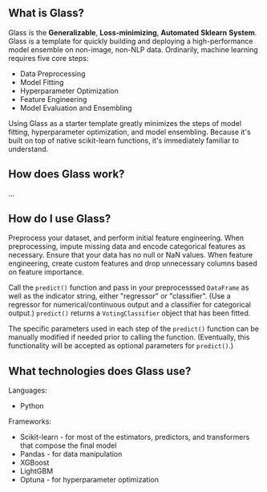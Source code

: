 ## What is Glass?
Glass is the **Generalizable**, **Loss-minimizing**, **Automated** **Sklearn** **System**. Glass is a template for quickly building and deploying a high-performance model ensemble on non-image, non-NLP data. Ordinarily, machine learning requires five core steps:
 * Data Preprocessing
 * Model Fitting
 * Hyperparameter Optimization
 * Feature Engineering 
 * Model Evaluation and Ensembling 
 
Using Glass as a starter template greatly minimizes the steps of model fitting, hyperparameter optimization, and model ensembling. Because it's built on top of native scikit-learn functions, it's immediately familiar to understand.

## How does Glass work? 
...

## How do I use Glass?
Preprocess your dataset, and perform initial feature engineering. When preprocessing, impute missing data and encode categorical features as necessary. Ensure that your data has no null or NaN values. When feature engineering, create custom features and drop unnecessary columns based on feature importance. 

Call the `predict()` function and pass in your preprocesssed `DataFrame` as well as the indicator string, either "regressor" or "classifier". (Use a regressor for numerical/continuous output and a classifier for categorical output.) `predict()` returns a `VotingClassifier` object that has been fitted. 

The specific parameters used in each step of the `predict()` function can be manually modified if needed prior to calling the function. (Eventually, this functionality will be accepted as optional parameters for `predict()`.) 

## What technologies does Glass use? 
Languages:
* Python

Frameworks: 
* Scikit-learn - for most of the estimators, predictors, and transformers that compose the final model
* Pandas - for data manipulation 
* XGBoost 
* LightGBM 
* Optuna - for hyperparameter optimization 
